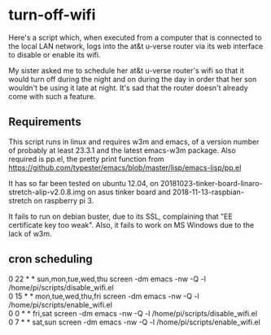 # turn-off-wifi
Here's a script which, when executed from a computer that is connected to the local LAN network, logs into the at&t u-verse router via its web interface to disable or enable its wifi. 

My sister asked me to schedule her at&t u-verse router's wifi so that it would turn off during the night and on during the day in order that her son wouldn't be using it late at night.  It's sad that the router doesn't already come with such a feature.



## Requirements
This script runs in linux and requires w3m and emacs, of a version number of probably at least 23.3.1 and the latest emacs-w3m package.
Also required is pp.el, the pretty print function from https://github.com/typester/emacs/blob/master/lisp/emacs-lisp/pp.el

It has so far been tested on ubuntu 12.04, on 20181023-tinker-board-linaro-stretch-alip-v2.0.8.img on asus tinker board and 2018-11-13-raspbian-stretch on raspberry pi 3. 

It fails to run on debian buster, due to its SSL, complaining that "EE certificate key too weak".  Also, it fails to work on MS Windows due to the lack of w3m.

## cron scheduling

0 22 * * sun,mon,tue,wed,thu screen -dm emacs -nw -Q -l /home/pi/scripts/disable_wifi.el<br/>
0 15 * * mon,tue,wed,thu,fri screen -dm emacs -nw -Q -l /home/pi/scripts/enable_wifi.el<br/>
0 0 * * fri,sat screen -dm emacs -nw -Q -l /home/pi/scripts/disable_wifi.el<br/>
0 7 * * sat,sun screen -dm emacs -nw -Q -l /home/pi/scripts/enable_wifi.el<br/>





